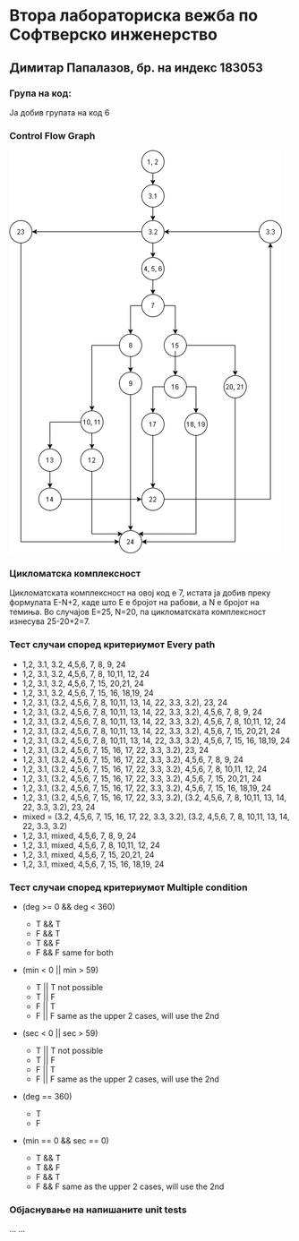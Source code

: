 # Втора лабораториска вежба по Софтверско инженерство

## Димитар Папалазов, бр. на индекс 183053

### Група на код: 

Ја добив групата на код 6

###  Control Flow Graph

![alt ControlFlowGraph](https://github.com/dimitar-papalazov/SI_lab2_183053/blob/master/img/CFG_183053.png)

### Цикломатска комплексност

Цикломатската комплексност на овој код е 7, истата ја добив преку формулата E-N+2, каде што E е бројот на рабови, а N е бројот на темиња. Во случајoв E=25, N=20, па цикломатската комплексност изнесува 25-20+2=7.

### Тест случаи според критериумот  Every path 

* 1,2, 3.1, 3.2, 4,5,6, 7, 8, 9, 24  
* 1,2, 3.1, 3.2, 4,5,6, 7, 8, 10,11, 12, 24  
* 1,2, 3.1, 3.2, 4,5,6, 7, 15, 20,21, 24  
* 1,2, 3.1, 3.2, 4,5,6, 7, 15, 16, 18,19, 24  
* 1,2, 3.1, (3.2, 4,5,6, 7, 8, 10,11, 13, 14, 22, 3.3, 3.2), 23, 24  
* 1,2, 3.1, (3.2, 4,5,6, 7, 8, 10,11, 13, 14, 22, 3.3, 3.2), 4,5,6, 7, 8, 9, 24  
* 1,2, 3.1, (3.2, 4,5,6, 7, 8, 10,11, 13, 14, 22, 3.3, 3.2), 4,5,6, 7, 8, 10,11, 12, 24  
* 1,2, 3.1, (3.2, 4,5,6, 7, 8, 10,11, 13, 14, 22, 3.3, 3.2), 4,5,6, 7, 15, 20,21, 24  
* 1,2, 3.1, (3.2, 4,5,6, 7, 8, 10,11, 13, 14, 22, 3.3, 3.2), 4,5,6, 7, 15, 16, 18,19, 24  
* 1,2, 3.1, (3.2, 4,5,6, 7, 15, 16, 17, 22, 3.3, 3.2), 23, 24  
* 1,2, 3.1, (3.2, 4,5,6, 7, 15, 16, 17, 22, 3.3, 3.2), 4,5,6, 7, 8, 9, 24  
* 1,2, 3.1, (3.2, 4,5,6, 7, 15, 16, 17, 22, 3.3, 3.2), 4,5,6, 7, 8, 10,11, 12, 24  
* 1,2, 3.1, (3.2, 4,5,6, 7, 15, 16, 17, 22, 3.3, 3.2), 4,5,6, 7, 15, 20,21, 24  
* 1,2, 3.1, (3.2, 4,5,6, 7, 15, 16, 17, 22, 3.3, 3.2), 4,5,6, 7, 15, 16, 18,19, 24  
* 1,2, 3.1, (3.2, 4,5,6, 7, 15, 16, 17, 22, 3.3, 3.2), (3.2, 4,5,6, 7, 8, 10,11, 13, 14, 22, 3.3, 3.2), 23, 24  
* mixed = (3.2, 4,5,6, 7, 15, 16, 17, 22, 3.3, 3.2), (3.2, 4,5,6, 7, 8, 10,11, 13, 14, 22, 3.3, 3.2)  
* 1,2, 3.1, mixed, 4,5,6, 7, 8, 9, 24  
* 1,2, 3.1, mixed, 4,5,6, 7, 8, 10,11, 12, 24  
* 1,2, 3.1, mixed, 4,5,6, 7, 15, 20,21, 24  
* 1,2, 3.1, mixed, 4,5,6, 7, 15, 16, 18,19, 24  

### Тест случаи според критериумот Multiple condition

* (deg >= 0 && deg < 360)
  * T && T
  * F && T
  * T && F
  * F && F same for both


* (min < 0 || min > 59)
  * T || T not possible
  * T || F
  * F || T
  * F || F same as the upper 2 cases, will use the 2nd
  
  
* (sec < 0 || sec > 59)
  * T || T not possible
  * T || F
  * F || T
  * F || F same as the upper 2 cases, will use the 2nd
  
  
* (deg == 360)
  * T
  * F
  
  
* (min == 0 && sec == 0)
  * T && T
  * T && F
  * F && T
  * F && F same as the upper 2 cases, will use the 2nd

### Објаснување на напишаните unit tests

...
...
